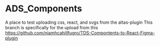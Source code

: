 # ADS_Components
A place to test uploading css, react, and svgs from the altas-plugin
This branch is specifically for the upload from this https://github.com/niamhcahillfugro/TDS-Compontents-to-React-Figma-plugin 
